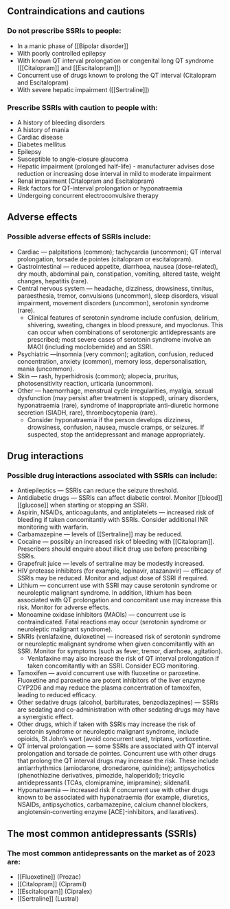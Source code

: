 ## Contraindications and cautions
### Do not prescribe SSRIs to people:
- In a manic phase of [[Bipolar disorder]]
- With poorly controlled epilepsy
- With known QT interval prolongation or congenital long QT syndrome ([[Citalopram]] and [[Escitalopram]])
- Concurrent use of drugs known to prolong the QT interval (Citalopram and Escitalopram)
- With severe hepatic impairment ([[Sertraline]])

### Prescribe SSRIs with caution to people with:
- A history of bleeding disorders
- A history of mania
- Cardiac disease
- Diabetes mellitus
- Epilepsy
- Susceptible to angle-closure glaucoma
- Hepatic impairment (prolonged half-life) - manufacturer advises dose reduction or increasing dose interval in mild to moderate impairment
- Renal impairment (Citalopram and Escitalopram)
- Risk factors for QT-interval prolongation or hyponatraemia
- Undergoing concurrent electroconvulsive therapy

## Adverse effects
### Possible adverse effects of SSRIs include:
- Cardiac — palpitations (common); tachycardia (uncommon); QT interval prolongation, torsade de pointes (citalopram or escitalopram).
- Gastrointestinal — reduced appetite, diarrhoea, nausea (dose-related), dry mouth, abdominal pain, constipation, vomiting, altered taste, weight changes, hepatitis (rare).
- Central nervous system — headache, dizziness, drowsiness, tinnitus, paraesthesia, tremor, convulsions (uncommon), sleep disorders, visual impairment, movement disorders (uncommon), serotonin syndrome (rare).
    - Clinical features of serotonin syndrome include confusion, delirium, shivering, sweating, changes in blood pressure, and myoclonus. This can occur when combinations of serotonergic antidepressants are prescribed; most severe cases of serotonin syndrome involve an MAOI (including moclobemide) and an SSRI.  
- Psychiatric —insomnia (very common); agitation, confusion, reduced concentration, anxiety (common), memory loss, depersonalisation, mania (uncommon).
- Skin — rash, hyperhidrosis (common); alopecia, pruritus, photosensitivity reaction, urticaria (uncommon).
- Other — haemorrhage, menstrual cycle irregularities, myalgia, sexual dysfunction (may persist after treatment is stopped), urinary disorders, hyponatraemia (rare), syndrome of inappropriate anti-diuretic hormone secretion (SIADH, rare), thrombocytopenia (rare).
    - Consider hyponatraemia if the person develops dizziness, drowsiness, confusion, nausea, muscle cramps, or seizures. If suspected, stop the antidepressant and manage appropriately.

## Drug interactions
### Possible drug interactions associated with SSRIs can include:
- Antiepileptics — SSRIs can reduce the seizure threshold.
- Antidiabetic drugs — SSRIs can affect diabetic control. Monitor [[blood]] [[glucose]] when starting or stopping an SSRI.
- Aspirin, NSAIDs, anticoagulants, and antiplatelets — increased risk of bleeding if taken concomitantly with SSRIs. Consider additional INR monitoring with warfarin.
- Carbamazepine — levels of [[Sertraline]] may be reduced.
- Cocaine — possibly an increased risk of bleeding with [[Citalopram]]. Prescribers should enquire about illicit drug use before prescribing SSRIs.
- Grapefruit juice — levels of sertraline may be modestly increased.
- HIV protease inhibitors (for example, lopinavir, atazanavir) — efficacy of SSRIs may be reduced. Monitor and adjust dose of SSRI if required.
- Lithium — concurrent use with SSRI may cause serotonin syndrome or neuroleptic malignant syndrome. In addition, lithium has been associated with QT prolongation and concomitant use may increase this risk. Monitor for adverse effects.
- Monoamine oxidase inhibitors (MAOIs) — concurrent use is contraindicated. Fatal reactions may occur (serotonin syndrome or neuroleptic malignant syndrome).
- SNRIs (venlafaxine, duloxetine) — increased risk of serotonin syndrome or neuroleptic malignant syndrome when given concomitantly with an SSRI. Monitor for symptoms (such as fever, tremor, diarrhoea, agitation).
    - Venlafaxine may also increase the risk of QT interval prolongation if taken concomitantly with an SSRI. Consider ECG monitoring.
- Tamoxifen — avoid concurrent use with fluoxetine or paroxetine. Fluoxetine and paroxetine are potent inhibitors of the liver enzyme CYP2D6 and may reduce the plasma concentration of tamoxifen, leading to reduced efficacy.
- Other sedative drugs (alcohol, barbiturates, benzodiazepines) — SSRIs are sedating and co-administration with other sedating drugs may have a synergistic effect.
- Other drugs, which if taken with SSRIs may increase the risk of serotonin syndrome or neuroleptic malignant syndrome, include opioids, St John’s wort (avoid concurrent use), triptans, vortioxetine.
- QT interval prolongation — some SSRIs are associated with QT interval prolongation and torsade de pointes. Concurrent use with other drugs that prolong the QT interval drugs may increase the risk. These include antiarrhythmics (amiodarone, dronedarone, quinidine); antipsychotics (phenothiazine derivatives, pimozide, haloperidol); tricyclic antidepressants (TCAs, clomipramine, imipramine); sildenafil.
- Hyponatraemia — increased risk if concurrent use with other drugs known to be associated with hyponatraemia (for example, diuretics, NSAIDs, antipsychotics, carbamazepine, calcium channel blockers, angiotensin‐converting enzyme [ACE]-inhibitors, and laxatives).

## The most common antidepressants (SSRIs)
### The most common antidepressants on the market as of 2023 are:
- [[Fluoxetine]] (Prozac)
- [[Citalopram]] (Cipramil)
- [[Escitalopram]] (Cipralex)
- [[Sertraline]] (Lustral)
